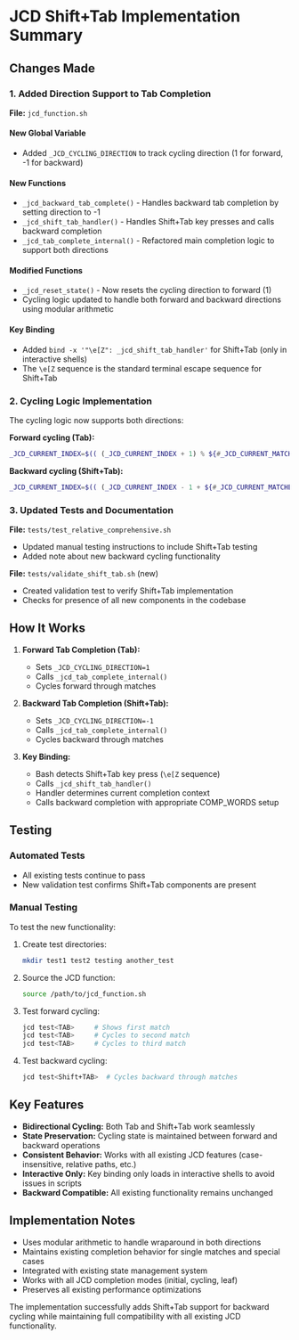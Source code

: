 # JCD Shift+Tab Implementation Summary

## Changes Made

### 1. Added Direction Support to Tab Completion

**File:** `jcd_function.sh`

#### New Global Variable
- Added `_JCD_CYCLING_DIRECTION` to track cycling direction (1 for forward, -1 for backward)

#### New Functions
- `_jcd_backward_tab_complete()` - Handles backward tab completion by setting direction to -1
- `_jcd_shift_tab_handler()` - Handles Shift+Tab key presses and calls backward completion
- `_jcd_tab_complete_internal()` - Refactored main completion logic to support both directions

#### Modified Functions
- `_jcd_reset_state()` - Now resets the cycling direction to forward (1)
- Cycling logic updated to handle both forward and backward directions using modular arithmetic

#### Key Binding
- Added `bind -x '"\e[Z": _jcd_shift_tab_handler'` for Shift+Tab (only in interactive shells)
- The `\e[Z` sequence is the standard terminal escape sequence for Shift+Tab

### 2. Cycling Logic Implementation

The cycling logic now supports both directions:

**Forward cycling (Tab):**
```bash
_JCD_CURRENT_INDEX=$(( (_JCD_CURRENT_INDEX + 1) % ${#_JCD_CURRENT_MATCHES[@]} ))
```

**Backward cycling (Shift+Tab):**
```bash
_JCD_CURRENT_INDEX=$(( (_JCD_CURRENT_INDEX - 1 + ${#_JCD_CURRENT_MATCHES[@]}) % ${#_JCD_CURRENT_MATCHES[@]} ))
```

### 3. Updated Tests and Documentation

**File:** `tests/test_relative_comprehensive.sh`
- Updated manual testing instructions to include Shift+Tab testing
- Added note about new backward cycling functionality

**File:** `tests/validate_shift_tab.sh` (new)
- Created validation test to verify Shift+Tab implementation
- Checks for presence of all new components in the codebase

## How It Works

1. **Forward Tab Completion (Tab):**
   - Sets `_JCD_CYCLING_DIRECTION=1`
   - Calls `_jcd_tab_complete_internal()`
   - Cycles forward through matches

2. **Backward Tab Completion (Shift+Tab):**
   - Sets `_JCD_CYCLING_DIRECTION=-1` 
   - Calls `_jcd_tab_complete_internal()`
   - Cycles backward through matches

3. **Key Binding:**
   - Bash detects Shift+Tab key press (`\e[Z` sequence)
   - Calls `_jcd_shift_tab_handler()`
   - Handler determines current completion context
   - Calls backward completion with appropriate COMP_WORDS setup

## Testing

### Automated Tests
- All existing tests continue to pass
- New validation test confirms Shift+Tab components are present

### Manual Testing
To test the new functionality:

1. Create test directories:
   ```bash
   mkdir test1 test2 testing another_test
   ```

2. Source the JCD function:
   ```bash
   source /path/to/jcd_function.sh
   ```

3. Test forward cycling:
   ```bash
   jcd test<TAB>     # Shows first match
   jcd test<TAB>     # Cycles to second match
   jcd test<TAB>     # Cycles to third match
   ```

4. Test backward cycling:
   ```bash
   jcd test<Shift+TAB>  # Cycles backward through matches
   ```

## Key Features

- **Bidirectional Cycling:** Both Tab and Shift+Tab work seamlessly
- **State Preservation:** Cycling state is maintained between forward and backward operations
- **Consistent Behavior:** Works with all existing JCD features (case-insensitive, relative paths, etc.)
- **Interactive Only:** Key binding only loads in interactive shells to avoid issues in scripts
- **Backward Compatible:** All existing functionality remains unchanged

## Implementation Notes

- Uses modular arithmetic to handle wraparound in both directions
- Maintains existing completion behavior for single matches and special cases
- Integrated with existing state management system
- Works with all JCD completion modes (initial, cycling, leaf)
- Preserves all existing performance optimizations

The implementation successfully adds Shift+Tab support for backward cycling while maintaining full compatibility with all existing JCD functionality.

